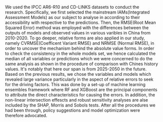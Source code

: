 We used the IPCC AR6-R10 and CD-LINKS datasets to conduct the research. 
Specifically, we first selected the mainstream IAMs(Integrated Assessment Models) as our subject to analyse in 
according to their accessibility with respective to the predictions.
Then, the RMSE(Root Mean Squared Error) method was employed with the differences between the outputs of models and observed values 
in various varibles in China from 2010-2020. To go deeper, relative forms are also applied in our study, namely CVRMSE(Coefficent 
Variant RMSE) and NRMSE (Normal RMSE), in order to uncover the mechanism behind the absolute value forms.
In order to check the consistency in the whole models set, we hence calculated the median of all variables or predictions which
we were concerned to do the same analysis as shown in the procedure of comparison with Chines history values. It's notably that
here our span is from 2025-2050 in the future.
Based on the previous results, we chose the variables and models which revealed large variance particularly in the 
aspect of relative errors to seek for the driving factors. This was done by a set-up of machine learning ensembles framework 
where RF and XGBoost are the principal components to attribute the direct characteristics for causing the errors.
In addition, the non-linear intersection effescts and robust sensitivity analyses are alse included by the SHAP, Morris and Sobols
tests.
After all the procedures we had been through, policy suggestions and model optimization were therefore advocated.
